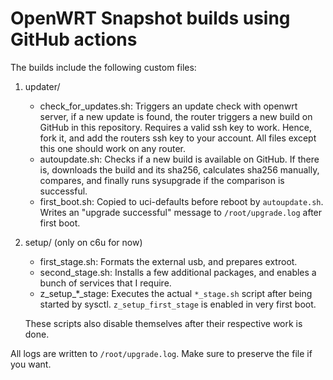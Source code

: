 # OpenWRT Snapshot builds using GitHub actions
The builds include the following custom files:

1. updater/
    - check_for_updates.sh: Triggers an update check with openwrt server, if 
                            a new update is found, the router triggers a new 
                            build on GitHub in this repository. Requires a 
                            valid ssh key to work. Hence, fork it, and add the 
                            routers ssh key to your account. All files except 
                            this one should work on any router.
    - autoupdate.sh: Checks if a new build is available on GitHub. If there is, 
                    downloads the build and its sha256, calculates sha256 
                    manually, compares, and finally runs sysupgrade if the 
                    comparison is successful.
    - first_boot.sh: Copied to uci-defaults before reboot by `autoupdate.sh`. 
                    Writes an "upgrade successful" message to `/root/upgrade.log` 
                    after first boot.

2. setup/ (only on c6u for now)
    - first_stage.sh: Formats the external usb, and prepares extroot.
    - second_stage.sh: Installs a few additional packages, and enables a bunch 
                    of services that I require.
    - z_setup_*_stage: Executes the actual `*_stage.sh` script after being started 
                    by sysctl. `z_setup_first_stage` is enabled in very first boot. 

    These scripts also disable themselves after their respective work is done.

All logs are written to `/root/upgrade.log`. Make sure to preserve the file if 
you want.
